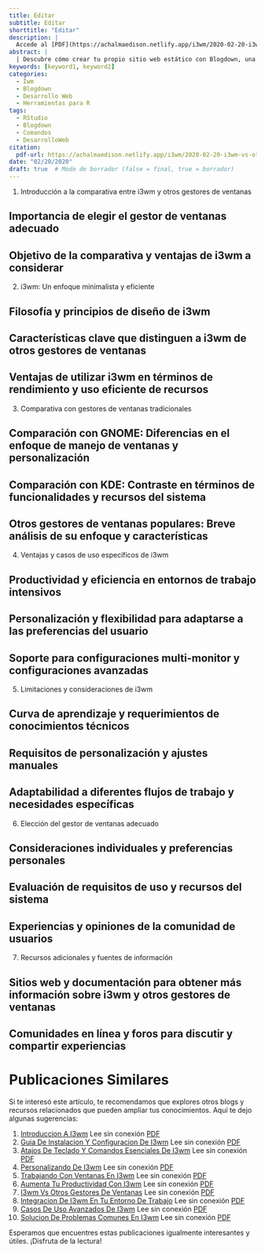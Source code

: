 ```yaml
---
title: Editar
subtitle: Editar
shorttitle: "Editar"
description: |
  Accede al [PDF](https://achalmaedison.netlify.app/i3wm/2020-02-20-i3wm-vs-otros-gestores-de-ventanas/index.pdf) completo aquí.
abstract: |
  | Descubre cómo crear tu propio sitio web estático con Blogdown, una herramienta poderosa que combina R Markdown y Hugo. Aprende a usar comandos sencillos para personalizar, construir y alojar tu sitio web de manera fácil y rápida. ¡Comienza tu proyecto web hoy mismo!
keywords: [keyword1, keyword2]
categories:
  - Iwm
  - Blogdown
  - Desarrollo Web
  - Herramientas para R
tags:
  - RStudio
  - Blogdown
  - Comandos
  - DesarrolloWeb
citation:
  pdf-url: https://achalmaedison.netlify.app/i3wm/2020-02-20-i3wm-vs-otros-gestores-de-ventanas/index.pdf
date: "02/20/2020"
draft: true  # Modo de borrador (false = final, true = borrador)
---
```









1. Introducción a la comparativa entre i3wm y otros gestores de ventanas
## Importancia de elegir el gestor de ventanas adecuado
## Objetivo de la comparativa y ventajas de i3wm a considerar

2. i3wm: Un enfoque minimalista y eficiente
## Filosofía y principios de diseño de i3wm
## Características clave que distinguen a i3wm de otros gestores de ventanas
## Ventajas de utilizar i3wm en términos de rendimiento y uso eficiente de recursos

3. Comparativa con gestores de ventanas tradicionales
## Comparación con GNOME: Diferencias en el enfoque de manejo de ventanas y personalización
## Comparación con KDE: Contraste en términos de funcionalidades y recursos del sistema
## Otros gestores de ventanas populares: Breve análisis de su enfoque y características

4. Ventajas y casos de uso específicos de i3wm
## Productividad y eficiencia en entornos de trabajo intensivos
## Personalización y flexibilidad para adaptarse a las preferencias del usuario
## Soporte para configuraciones multi-monitor y configuraciones avanzadas

5. Limitaciones y consideraciones de i3wm
## Curva de aprendizaje y requerimientos de conocimientos técnicos
## Requisitos de personalización y ajustes manuales
## Adaptabilidad a diferentes flujos de trabajo y necesidades específicas

6. Elección del gestor de ventanas adecuado
## Consideraciones individuales y preferencias personales
## Evaluación de requisitos de uso y recursos del sistema
## Experiencias y opiniones de la comunidad de usuarios

7. Recursos adicionales y fuentes de información
## Sitios web y documentación para obtener más información sobre i3wm y otros gestores de ventanas
## Comunidades en línea y foros para discutir y compartir experiencias



# Publicaciones Similares

Si te interesó este artículo, te recomendamos que explores otros blogs y recursos relacionados que pueden ampliar tus conocimientos. Aquí te dejo algunas sugerencias:


1. [Introduccion A I3wm](https://achalmaedison.netlify.app/tecnologia-seguridad/i3wm/2020-02-15-introduccion-a-i3wm) Lee sin conexión [PDF](https://achalmaedison.netlify.app/tecnologia-seguridad/i3wm/2020-02-15-introduccion-a-i3wm/index.pdf)
2. [Guia De Instalacion Y Configuracion De I3wm](https://achalmaedison.netlify.app/tecnologia-seguridad/i3wm/2020-02-16-guia-de-instalacion-y-configuracion-de-i3wm) Lee sin conexión [PDF](https://achalmaedison.netlify.app/tecnologia-seguridad/i3wm/2020-02-16-guia-de-instalacion-y-configuracion-de-i3wm/index.pdf)
3. [Atajos De Teclado Y Comandos Esenciales De I3wm](https://achalmaedison.netlify.app/tecnologia-seguridad/i3wm/2020-02-17-atajos-de-teclado-y-comandos-esenciales-de-i3wm) Lee sin conexión [PDF](https://achalmaedison.netlify.app/tecnologia-seguridad/i3wm/2020-02-17-atajos-de-teclado-y-comandos-esenciales-de-i3wm/index.pdf)
4. [Personalizando De I3wm](https://achalmaedison.netlify.app/tecnologia-seguridad/i3wm/2020-02-18-personalizando-de-i3wm) Lee sin conexión [PDF](https://achalmaedison.netlify.app/tecnologia-seguridad/i3wm/2020-02-18-personalizando-de-i3wm/index.pdf)
5. [Trabajando Con Ventanas En I3wm](https://achalmaedison.netlify.app/tecnologia-seguridad/i3wm/2020-02-18-trabajando-con-ventanas-en-i3wm) Lee sin conexión [PDF](https://achalmaedison.netlify.app/tecnologia-seguridad/i3wm/2020-02-18-trabajando-con-ventanas-en-i3wm/index.pdf)
6. [Aumenta Tu Productividad Con I3wm](https://achalmaedison.netlify.app/tecnologia-seguridad/i3wm/2020-02-19-aumenta-tu-productividad-con-i3wm) Lee sin conexión [PDF](https://achalmaedison.netlify.app/tecnologia-seguridad/i3wm/2020-02-19-aumenta-tu-productividad-con-i3wm/index.pdf)
7. [I3wm Vs Otros Gestores De Ventanas](https://achalmaedison.netlify.app/tecnologia-seguridad/i3wm/2020-02-20-i3wm-vs-otros-gestores-de-ventanas) Lee sin conexión [PDF](https://achalmaedison.netlify.app/tecnologia-seguridad/i3wm/2020-02-20-i3wm-vs-otros-gestores-de-ventanas/index.pdf)
8. [Integracion De I3wm En Tu Entorno De Trabajo](https://achalmaedison.netlify.app/tecnologia-seguridad/i3wm/2020-02-21-integracion-de-i3wm-en-tu-entorno-de-trabajo) Lee sin conexión [PDF](https://achalmaedison.netlify.app/tecnologia-seguridad/i3wm/2020-02-21-integracion-de-i3wm-en-tu-entorno-de-trabajo/index.pdf)
9. [Casos De Uso Avanzados De I3wm](https://achalmaedison.netlify.app/tecnologia-seguridad/i3wm/2020-02-22-casos-de-uso-avanzados-de-i3wm) Lee sin conexión [PDF](https://achalmaedison.netlify.app/tecnologia-seguridad/i3wm/2020-02-22-casos-de-uso-avanzados-de-i3wm/index.pdf)
10. [Solucion De Problemas Comunes En I3wm](https://achalmaedison.netlify.app/tecnologia-seguridad/i3wm/2020-02-23-solucion-de-problemas-comunes-en-i3wm) Lee sin conexión [PDF](https://achalmaedison.netlify.app/tecnologia-seguridad/i3wm/2020-02-23-solucion-de-problemas-comunes-en-i3wm/index.pdf)


Esperamos que encuentres estas publicaciones igualmente interesantes y útiles. ¡Disfruta de la lectura!

